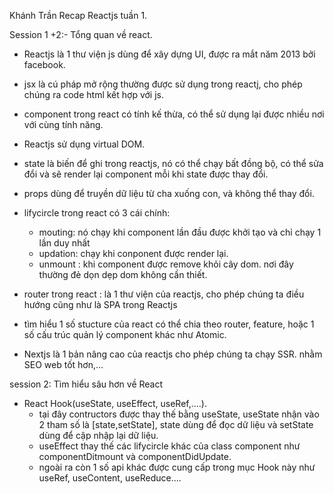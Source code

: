 Khánh Trần Recap Reactjs tuần 1.

Session 1 +2:- Tổng quan về react.

- Reactjs là 1 thư viện js dùng để xây dựng UI, được ra mắt năm 2013 bởi facebook.
- jsx là cú pháp mở rộng thường được sử dụng trong reactj, cho phép chúng ra code html kết hợp với js.
- component trong react có tính kế thừa, có thể sử dụng lại được nhiều nơi với cùng tính năng.
- Reactjs sử dụng virtual DOM.
- state là biến để ghi trong reactjs, nó có thể chạy bất đồng bộ, có thể sửa đổi và sẽ render lại component mỗi khi state được thay đổi.
- props dùng để truyền dữ liệu từ cha xuống con, và không thể thay đổi.
- lifycircle trong react có 3 cái chính:

  - mouting: nó chạy khi component lần đầu được khởi tạo và chỉ chạy 1 lần duy nhất
  - updation: chạy khi conponent được render lại.
  - unmount : khi component được remove khỏi cây dom. nơi đây thường đẻ dọn dẹp dom không cần thiết.

- router trong react : là 1 thư viện của reactjs, cho phép chúng ta điều hướng cũng như là SPA trong Reactjs

- tìm hiểu 1 số stucture của react có thể chia theo router, feature, hoặc 1 số cấu trúc quản lý component khác như Atomic.
- Nextjs là 1 bản nâng cao của reactjs cho phép chúng ta chạy SSR. nhằm SEO web tốt hơn,...

session 2: Tìm hiểu sâu hơn về React

- React Hook(useState, useEffect, useRef,....).
  - tại đây contructors được thay thế bằng useState, useState nhận vào 2 tham số là [state,setState], state dùng để đọc dữ liệu và setState dùng để cập nhập lại dữ liệu.
  - useEffect thay thế các lifycircle khác của class component như componentDitmount và componentDidUpdate.
  - ngoài ra còn 1 số api khác được cung cấp trong mục Hook này như useRef, useContent, useReduce....
